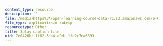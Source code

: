 ```yaml
---
content_type: resource
description: ''
file: /media/https%3A/open-learning-course-data-rc.s3.amazonaws.com/6-004-computation-structures-spring-2017/7e0426bc1f825cb4a9df1fe2c7ca6893_xvojobO-1Hw.vtt
file_type: application/x-subrip
resourcetype: Other
title: 3play caption file
uid: 7e0426bc-1f82-5cb4-a9df-1fe2c7ca6893
---
```

